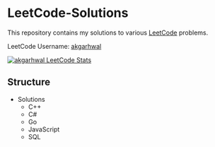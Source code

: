 # LeetCode-Solutions

This repository contains my solutions to various [LeetCode](https://leetcode.com/akgarhwal/) problems.

LeetCode Username: [akgarhwal](https://leetcode.com/akgarhwal/)

[![akgarhwal LeetCode Stats](https://leetcode-stats.vercel.app/api?username=akgarhwal&theme=Dark)](https://github.com/JeremyTsaii/leetcode-stats)

## Structure

* Solutions  
  * C++  
  * C#
  * Go
  * JavaScript
  * SQL
